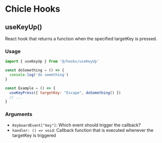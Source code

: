 # Chicle Hooks

## useKeyUp()

React hook that returns a function when the specified targetKey is pressed.

### Usage

```jsx
import { useKeyUp } from '@/hooks/useKeyUp'

const doSomething = () => {
  console.log('do something')
}

const Example = () => {
  useKeyPress({ targetKey: "Escape", doSomething() })
  // ...
}
```

### Arguments
- `KeyboardEvent["key"]`: Which event should trigger the callback?
- `handler: () => void`: Callback function that is executed whenever the targetKey is triggered

